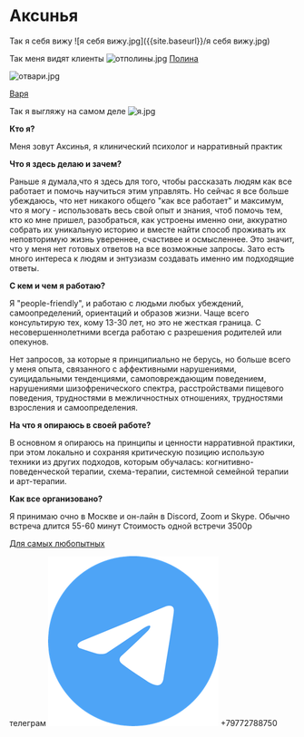 # Аксuнья
Так я себя вижу
![я себя вижу.jpg]({{site.baseurl}}/я себя вижу.jpg)


Так меня видят клиенты
![отполины.jpg]({{site.baseurl}}/отполины.jpg)
[Полина](https://vk.com/wannadiehappy "Полина")



![отвари.jpg]({{site.baseurl}}/отвари.jpg)

[Варя](https://instagram.com/equabl.e?utm_medium=copy_link "Варя")

Так я выгляжу на самом деле
![я.jpg]({{site.baseurl}}/я.jpg)


**Кто я?**

Меня зовут Аксинья, я клинический психолог и нарративный практик

**Что я здесь делаю и зачем?**

Раньше я думала,что я здесь для того, чтобы рассказать людям как все работает и помочь научиться этим управлять. Но сейчас я все больше убеждаюсь, что нет никакого общего "как все работает" и максимум, что я могу - использовать весь свой опыт и знания, чтоб помочь тем, кто ко мне пришел, разобраться, как устроены именно они, аккуратно собрать их уникальную историю и вместе найти способ проживать их неповторимую жизнь увереннее, счастивее и осмысленнее. Это значит, что у меня нет готовых ответов на все возможные запросы. Зато есть много интереса к людям и энтузиазм создавать именно им подходящие ответы.

**С кем и чем я работаю?**

Я "people-friendly", и работаю с людьми любых убеждений, самоопределений, ориентаций и образов жизни. Чаще всего консультирую тех, кому 13-30 лет, но это не жесткая граница. С несовершеннолетними всегда работаю с разрешения родителей или опекунов.

Нет запросов, за которые я принципиально не берусь, но больше всего у меня опыта, связанного с аффективными нарушениями, суицидальными тенденциями, самоповреждающим поведением, нарушениями шизофренического спектра, расстройствами пищевого поведения, трудностями в межличностных отношениях, трудностями взросления и самоопределения.

**На что я опираюсь в своей работе?**

В основном я опираюсь на принципы и ценности нарративной практики, при этом локально и сохраняя критическую позицию использую техники из других подходов, которым обучалась: когнитивно-поведенческой терапии, схема-терапии, системной семейной терапии и арт-терапии.

**Как все организовано?**

Я принимаю очно в Москве и он-лайн в Discord, Zoom и Skype.
Обычно встреча длится 55-60 минут
Стоимость одной встречи 3500р

[Для самых любопытных](для_любопытных.md)





телеграм ![tg](/tg.png) +79772788750
